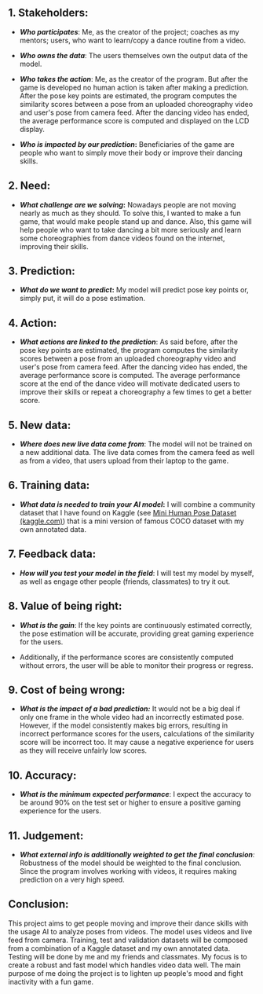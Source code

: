 ## 1. **Stakeholders**: 

- ***Who participates***: Me, as the creator of the project; coaches as my mentors; users, who want to learn/copy a dance routine from a video.

- ***Who owns the data***: The users themselves own the output data of the model.

- ***Who takes the action***: Me, as the creator of the program. But after the game is developed no human action is taken after making a prediction. After the pose key points are estimated, the program computes the similarity scores between a pose from an uploaded choreography video and user's pose from camera feed. After the dancing video has ended, the average performance score is computed and displayed on the LCD display. 

- ***Who is impacted by our prediction*:** Beneficiaries of the game are people who want to simply move their body or improve their dancing skills.
## 2. **Need**:

- ***What challenge are we solving*:** Nowadays people are not moving nearly as much as they should. To solve this, I wanted to make a fun game, that would make people stand up and dance. Also, this game will help people who want to take dancing a bit more seriously and learn some choreographies from dance videos found on the internet, improving their skills.
## 3. **Prediction**:

- ***What do we want to predict*:** My model will predict pose key points or, simply put, it will do a pose estimation. 
## 4. **Action**:

- ***What actions are linked to the prediction***: As said before, after the pose key points are estimated, the program computes the similarity scores between a pose from an uploaded choreography video and user's pose from camera feed. After the dancing video has ended, the average performance score is computed. The average performance score at the end of the dance video will motivate dedicated users to improve their skills or repeat a choreography a few times to get a better score.
## 5. **New data**:

- ***Where does new live data come from***: The model will not be trained on a new additional data. The live data comes from the camera feed as well as from a video, that users upload from their laptop to the game.
## 6. **Training data**:

- ***What data is needed to train your AI model*:** I will combine a community dataset that I have found on Kaggle (see [Mini Human Pose Dataset (kaggle.com)](https://www.kaggle.com/datasets/legosy7/mini-human-pose-dataset)) that is a mini version of famous COCO dataset with my own annotated data.
## 7. **Feedback data:**

- ***How will you test your model in the field***: I will test my model by myself, as well as engage other people (friends, classmates) to try it out.
## 8. **Value of being right**:

- ***What is the gain***: If the key points are continuously estimated correctly, the pose estimation will be accurate, providing great gaming experience for the users. 

- Additionally, if the performance scores are consistently computed without errors, the user will be able to monitor their progress or regress.  
## 9. **Cost of being wrong**:

- ***What is the impact of a bad prediction:*** It would not be a big deal if only one frame in the whole video had an incorrectly estimated pose. However, if the model consistently makes big errors, resulting in incorrect performance scores for the users, calculations of the similarity score will be incorrect too. It may cause a negative experience for users as they will receive unfairly low scores. 
## 10. **Accuracy**:

- ***What is the minimum expected performance***: I expect the accuracy to be around 90% on the test set or higher to ensure a positive gaming experience for the users. 
## 11. **Judgement**:

- ***What external info is additionally weighted to get the final conclusion**:* Robustness of the model should be weighted to the final conclusion. Since the program involves working with videos, it requires making prediction on a very high speed.

## Conclusion:

This project aims to get people moving and improve their dance skills with the usage AI to analyze poses from videos. The model uses videos and live feed from camera. Training, test and validation datasets will be composed from a combination of a Kaggle dataset and my own annotated data. Testing will be done by me and my friends and classmates.
My focus is to create a robust and fast model which handles video data well. The main purpose of me doing the project is to lighten up people's mood and fight inactivity with a fun game.